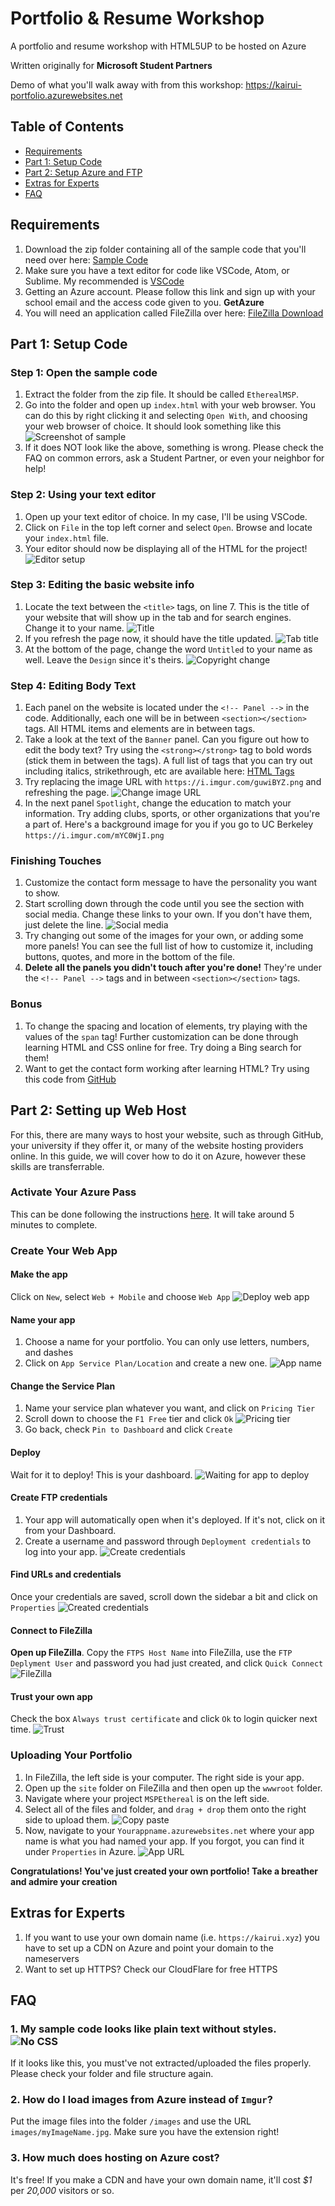 # Portfolio & Resume Workshop
A portfolio and resume workshop with HTML5UP to be hosted on Azure

Written originally for **Microsoft Student Partners**

Demo of what you'll walk away with from this workshop: https://kairui-portfolio.azurewebsites.net

## Table of Contents

* [Requirements](https://github.com/KaitoKid/PortfolioResumeWorkshop/blob/master/README.md#requirements)
* [Part 1: Setup Code](https://github.com/KaitoKid/PortfolioResumeWorkshop/blob/master/README.md#setup-code)
* [Part 2: Setup Azure and FTP](https://github.com/KaitoKid/PortfolioResumeWorkshop/blob/master/README.md#part-2-setting-up-web-host)
* [Extras for Experts](https://github.com/KaitoKid/PortfolioResumeWorkshop/blob/master/README.md#extras-for-experts)
* [FAQ](https://github.com/KaitoKid/PortfolioResumeWorkshop/blob/master/README.md#faq)

## Requirements

1. Download the zip folder containing all of the sample code that you'll need over here: [Sample Code](https://github.com/KaitoKid/PortfolioResumeWorkshop/archive/master.zip)
2. Make sure you have a text editor for code like VSCode, Atom, or Sublime. My recommended is [VSCode](https://code.visualstudio.com/download)
3. Getting an Azure account. Please follow this link and sign up with your school email and the access code given to you. **GetAzure**
4. You will need an application called FileZilla over here: [FileZilla Download](https://filezilla-project.org/download.php?type=client)

## Part 1: Setup Code

### Step 1: Open the sample code
1. Extract the folder from the zip file. It should be called `EtherealMSP`.
2. Go into the folder and open up `index.html` with your web browser. You can do this by right clicking it and selecting `Open With`, and choosing your web browser of choice. It should look something like this ![Screenshot of sample](https://i.imgur.com/xGG5Sp5.png)
3. If it does NOT look like the above, something is wrong. Please check the FAQ on common errors, ask a Student Partner, or even your neighbor for help!

### Step 2: Using your text editor
1. Open up your text editor of choice. In my case, I'll be using VSCode.
2. Click on `File` in the top left corner and select `Open`. Browse and locate your `index.html` file.
3. Your editor should now be displaying all of the HTML for the project! ![Editor setup](https://i.imgur.com/KcUmryR.png)

### Step 3: Editing the basic website info
1. Locate the text between the `<title>` tags, on line 7. This is the title of your website that will show up in the tab and for search engines. Change it to your name. ![Title](https://i.imgur.com/WmlYffT.png)
2. If you refresh the page now, it should have the title updated. ![Tab title](https://i.imgur.com/nkhDgBt.png)
3. At the bottom of the page, change the word `Untitled` to your name as well. Leave the `Design` since it's theirs. ![Copyright change](https://i.imgur.com/WYDxMd6.png)

### Step 4: Editing Body Text
1. Each panel on the website is located under the `<!-- Panel -->` in the code. Additionally, each one will be in between `<section></section>` tags. All HTML items and elements are in between tags.
2. Take a look at the text of the `Banner` panel. Can you figure out how to edit the body text? Try using the `<strong></strong>` tag to bold words (stick them in between the tags). A full list of tags that you can try out including italics, strikethrough, etc are available here: [HTML Tags](https://www.w3schools.com/html/html_formatting.asp)
3. Try replacing the image URL with `https://i.imgur.com/guwiBYZ.png` and refreshing the page. ![Change image URL](https://i.imgur.com/NmiJSK9.png)
4. In the next panel `Spotlight`, change the education to match your information. Try adding clubs, sports, or other organizations that you're a part of. Here's a background image for you if you go to UC Berkeley `https://i.imgur.com/mYC0WjI.png`

### Finishing Touches
1. Customize the contact form message to have the personality you want to show.
2. Start scrolling down through the code until you see the section with social media. Change these links to your own. If you don't have them, just delete the line. ![Social media](https://i.imgur.com/5V8y8cI.png)
3. Try changing out some of the images for your own, or adding some more panels! You can see the full list of how to customize it, including buttons, quotes, and more in the bottom of the file.
4. **Delete all the panels you didn't touch after you're done!** They're under the `<!-- Panel -->` tags and in between `<section></section>` tags.

### Bonus
1. To change the spacing and location of elements, try playing with the values of the `span` tag! Further customization can be done through learning HTML and CSS online for free. Try doing a Bing search for them!
2. Want to get the contact form working after learning HTML? Try using this code from [GitHub](https://gist.github.com/ajtroxell/6731408)

## Part 2: Setting up Web Host

For this, there are many ways to host your website, such as through GitHub, your university if they offer it, or many of the website hosting providers online. In this guide, we will cover how to do it on Azure, however these skills are transferrable.

### Activate Your Azure Pass
This can be done following the instructions [here](https://www.microsoftazurepass.com/Home/HowTo). It will take around 5 minutes to complete.

### Create Your Web App

#### Make the app
Click on `New`, select `Web + Mobile` and choose `Web App` ![Deploy web app](https://i.imgur.com/7xr7YAf.png)

#### Name your app
1. Choose a name for your portfolio. You can only use letters, numbers, and dashes 
2. Click on `App Service Plan/Location` and create a new one. ![App name](https://i.imgur.com/DJ5bIOS.png)

#### Change the Service Plan
1. Name your service plan whatever you want, and click on `Pricing Tier`
2. Scroll down to choose the `F1 Free` tier and click `Ok` ![Pricing tier](https://i.imgur.com/xdMCFic.png)
3. Go back, check `Pin to Dashboard` and click `Create`

#### Deploy
Wait for it to deploy! This is your dashboard. ![Waiting for app to deploy](https://i.imgur.com/ehjeW8v.png)

#### Create FTP credentials
1. Your app will automatically open when it's deployed. If it's not, click on it from your Dashboard.
2. Create a username and password through `Deployment credentials` to log into your app. ![Create credentials](https://i.imgur.com/rHAbVf8.png)

#### Find URLs and credentials
Once your credentials are saved, scroll down the sidebar a bit and click on `Properties` ![Created credentials](https://i.imgur.com/oWBuyRy.png)

#### Connect to FileZilla
**Open up FileZilla**. Copy the `FTPS Host Name` into FileZilla, use the `FTP Deplyment User` and password you had just created, and click `Quick Connect` ![FileZilla](https://i.imgur.com/Rf55z7g.png)

#### Trust your own app
Check the box `Always trust certificate` and click `Ok` to login quicker next time. ![Trust](https://i.imgur.com/h223iuc.png)

### Uploading Your Portfolio
1. In FileZilla, the left side is your computer. The right side is your app.
2. Open up the `site` folder on FileZilla and then open up the `wwwroot` folder.
3. Navigate where your project `MSPEthereal` is on the left side.
4. Select all of the files and folder, and `drag + drop` them onto the right side to upload them. ![Copy paste](https://i.imgur.com/nUGzder.png)
5. Now, navigate to your `Yourappname.azurewebsites.net` where your app name is what you had named your app. If you forgot, you can find it under `Properties` in Azure. ![App URL](https://i.imgur.com/03qaGsF.png)

**Congratulations! You've just created your own portfolio! Take a breather and admire your creation**

## Extras for Experts
1. If you want to use your own domain name (i.e. `https://kairui.xyz`) you have to set up a CDN on Azure and point your domain to the nameservers
2. Want to set up HTTPS? Check our CloudFlare for free HTTPS

## FAQ

### 1. My sample code looks like plain text without styles. ![No CSS](https://i.imgur.com/quEuYDs.png)
If it looks like this, you must've not extracted/uploaded the files properly. Please check your folder and file structure again.

### 2. How do I load images from Azure instead of `Imgur`?
Put the image files into the folder `/images` and use the URL `images/myImageName.jpg`. Make sure you have the extension right!

### 3. How much does hosting on Azure cost?
It's free! If you make a CDN and have your own domain name, it'll cost *$1* per *20,000* visitors or so.
